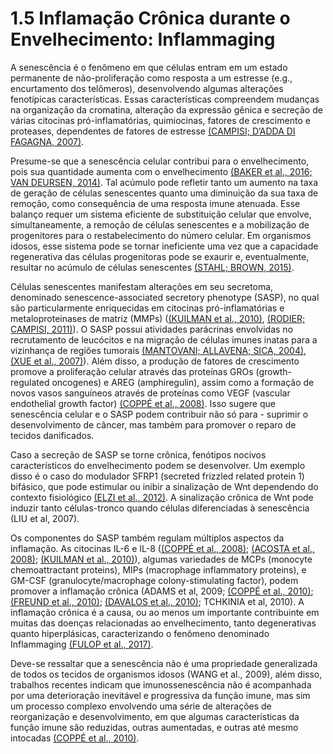 # 1.5 Inflamação Crônica durante o Envelhecimento: Inflammaging

A senescência é o fenômeno em que células entram em um estado permanente de não-proliferação como resposta a um estresse \(e.g., encurtamento dos telômeros\), desenvolvendo algumas alterações fenotípicas características. Essas características compreendem mudanças na organização da cromatina, alteração da expressão gênica e secreção de várias citocinas pró-inflamatórias, quimiocinas, fatores de crescimento e proteases, dependentes de fatores de estresse [\(CAMPISI; D’ADDA DI FAGAGNA, 2007\)](http://f1000.com/work/citation?ids=44694&pre=&suf=&sa=0).

 Presume-se que a senescência celular contribui para o envelhecimento, pois sua quantidade aumenta com o envelhecimento [\(BAKER et al., 2016; VAN DEURSEN, 2014\)](http://f1000.com/work/citation?ids=1197500,44858&pre=&pre=&suf=&suf=&sa=0,0). Tal acúmulo pode refletir tanto um aumento na taxa de geração de células senescentes quanto uma diminuição da sua taxa de remoção, como consequência de uma resposta imune atenuada. Esse balanço requer um sistema eficiente de substituição celular que envolve, simultaneamente, a remoção de células senescentes e a mobilização de progenitores para o restabelecimento do número celular. Em organismos idosos, esse sistema pode se tornar ineficiente uma vez que a capacidade regenerativa das células progenitoras pode se exaurir e, eventualmente, resultar no acúmulo de células senescentes [\(STAHL; BROWN, 2015\)](http://f1000.com/work/citation?ids=5835963&pre=&suf=&sa=0).

 Células senescentes manifestam alterações em seu secretoma, denominado senescence-associated secretory phenotype \(SASP\), no qual são particularmente enriquecidas em citocinas pró-inflamatórias e metaloproteinases de matriz \(MMPs\) \([\(KUILMAN et al., 2010\)](http://f1000.com/work/citation?ids=412992&pre=&suf=&sa=0), [\(RODIER; CAMPISI, 2011\)](http://f1000.com/work/citation?ids=1139156&pre=&suf=&sa=0)\). O SASP possui atividades parácrinas envolvidas no recrutamento de leucócitos e na migração de células imunes inatas para a vizinhança de regiões tumorais [\(MANTOVANI; ALLAVENA; SICA, 2004\)](http://f1000.com/work/citation?ids=1567729&pre=&suf=&sa=0), [\(XUE et al., 2007\)](http://f1000.com/work/citation?ids=414804&pre=&suf=&sa=0)\). Além disso, a produção de fatores de crescimento promove a proliferação celular através das proteínas GROs \(growth-regulated oncogenes\) e AREG \(amphiregulin\), assim como a formação de novos vasos sanguíneos através de proteínas como VEGF \(vascular endothelial growth factor\) [\(COPPÉ et al., 2008\)](http://f1000.com/work/citation?ids=345683&pre=&suf=&sa=0). Isso sugere que senescência celular e o SASP podem contribuir não só para - suprimir o desenvolvimento de câncer, mas também para promover o reparo de tecidos danificados.

 Caso a secreção de SASP se torne crônica, fenótipos nocivos característicos do envelhecimento podem se desenvolver. Um exemplo disso é o caso do modulador SFRP1 \(secreted frizzled related protein 1\) bifásico, que pode estimular ou inibir a sinalização de Wnt dependendo do contexto fisiológico [\(ELZI et al., 2012\)](http://f1000.com/work/citation?ids=5715155&pre=&suf=&sa=0). A sinalização crônica de Wnt pode induzir tanto células-tronco quando células diferenciadas à senescência \(LIU et al, 2007\).

 Os componentes do SASP também regulam múltiplos aspectos da inflamação. As citocinas IL-6 e IL-8 \([\(COPPÉ et al., 2008\)](http://f1000.com/work/citation?ids=345683&pre=&suf=&sa=0); [\(ACOSTA et al., 2008\)](http://f1000.com/work/citation?ids=3026403&pre=&suf=&sa=0); [\(KUILMAN et al., 2010\)](http://f1000.com/work/citation?ids=412992&pre=&suf=&sa=0)\), algumas variedades de MCPs \(monocyte chemoattractant proteins\), MIPs \(macrophage inflammatory proteins\), e GM-CSF \(granulocyte/macrophage colony-stimulating factor\), podem promover a inflamação crônica \(ADAMS et al, 2009; [\(COPPÉ et al., 2010\)](http://f1000.com/work/citation?ids=603890&pre=&suf=&sa=0); [\(FREUND et al., 2010\)](http://f1000.com/work/citation?ids=696717&pre=&suf=&sa=0); [\(DAVALOS et al., 2010\)](http://f1000.com/work/citation?ids=1151785&pre=&suf=&sa=0); TCHKINIA et al, 2010\). A inflamação crônica é a causa, ou ao menos um importante contribuinte em muitas das doenças relacionadas ao envelhecimento, tanto degenerativas quanto hiperplásicas, caracterizando o fenômeno denominado Inflammaging [\(FULOP et al., 2017\)](http://f1000.com/work/citation?ids=5675888&pre=&suf=&sa=0).

 Deve-se ressaltar que a senescência não é uma propriedade generalizada de todos os tecidos de organismos idosos \(WANG et al., 2009\), além disso, trabalhos recentes indicam que imunossenescência não é acompanhada por uma deterioração inevitável e progressiva da função imune, mas sim um processo complexo envolvendo uma série de alterações de reorganização e desenvolvimento, em que algumas características da função imune são reduzidas, outras aumentadas, e outras até mesmo intocadas [\(COPPÉ et al., 2010\)](http://f1000.com/work/citation?ids=603890&pre=&suf=&sa=0).




